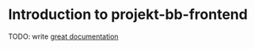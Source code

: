 # Introduction to projekt-bb-frontend

TODO: write [great documentation](http://jacobian.org/writing/what-to-write/)
